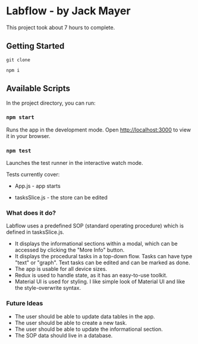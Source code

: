 # Labflow - by Jack Mayer
This project took about 7 hours to complete.


## Getting Started
`git clone`

`npm i`


## Available Scripts

In the project directory, you can run:

### `npm start`

Runs the app in the development mode.
Open [http://localhost:3000](http://localhost:3000) to view it in your browser.

### `npm test`

Launches the test runner in the interactive watch mode.

Tests currently cover:

- App.js - app starts

- tasksSlice.js - the store can be edited



### What does it do?

Labflow uses a predefined SOP (standard operating procedure) which is defined in tasksSlice.js. 
- It displays the informational sections within a modal, which can be accessed by clicking the "More Info" button.
- It displays the procedural tasks in a top-down flow. Tasks can have type "text" or "graph". Text tasks can be edited and can be marked as done.
- The app is usable for all device sizes.
- Redux is used to handle state, as it has an easy-to-use toolkit.
- Material UI is used for styling. I like simple look of Material UI and like the style-overwrite syntax.



### Future Ideas
- The user should be able to update data tables in the app.
- The user should be able to create a new task.
- The user should be able to update the informational section.
- The SOP data should live in a database.
